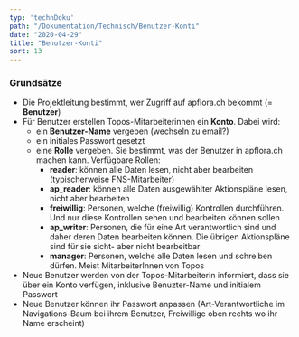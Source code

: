 ```yaml
---
typ: 'technDoku'
path: "/Dokumentation/Technisch/Benutzer-Konti"
date: "2020-04-29"
title: "Benutzer-Konti"
sort: 13
---
```


### Grundsätze
- Die Projektleitung bestimmt, wer Zugriff auf apflora.ch bekommt (= **Benutzer**)
- Für Benutzer erstellen Topos-Mitarbeiterinnen ein **Konto**. Dabei wird:
  - ein **Benutzer-Name** vergeben (wechseln zu email?)
  - ein initiales Passwort gesetzt
  - eine **Rolle** vergeben. Sie bestimmt, was der Benutzer in apflora.ch machen kann. Verfügbare Rollen:
    - **reader**: können alle Daten lesen, nicht aber bearbeiten (typischerweise FNS-Mitarbeiter)
    - **ap_reader**: können alle Daten ausgewählter Aktionspläne lesen, nicht aber bearbeiten
    - **freiwillig**: Personen, welche (freiwillig) Kontrollen durchführen. Und nur diese Kontrollen sehen und bearbeiten können sollen
    - **ap_writer**: Personen, die für eine Art verantwortlich sind und daher deren Daten bearbeiten können. Die übrigen Aktionspläne sind für sie sicht- aber nicht bearbeitbar
    - **manager**: Personen, welche alle Daten lesen und schreiben dürfen. Meist MitarbeiterInnen von Topos
- Neue Benutzer werden von der Topos-Mitarbeiterin informiert, dass sie über ein Konto verfügen, inklusive Benuzter-Name und initialem Passwort
- Neue Benutzer können ihr Passwort anpassen (Art-Verantwortliche im Navigations-Baum bei ihrem Benutzer, Freiwillige oben rechts wo ihr Name erscheint)
